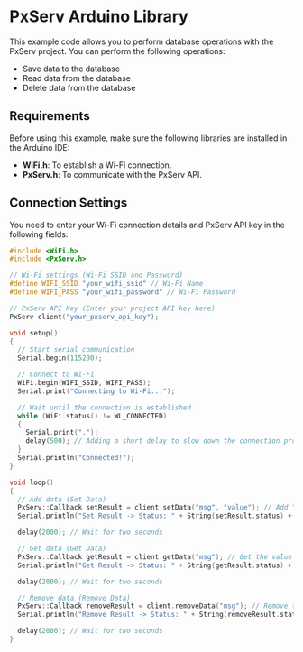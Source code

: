 # PxServ Arduino Library

This example code allows you to perform database operations with the PxServ project. You can perform the following operations:

- Save data to the database
- Read data from the database
- Delete data from the database

## Requirements

Before using this example, make sure the following libraries are installed in the Arduino IDE:

- **WiFi.h**: To establish a Wi-Fi connection.
- **PxServ.h**: To communicate with the PxServ API.

## Connection Settings

You need to enter your Wi-Fi connection details and PxServ API key in the following fields:

```c
#include <WiFi.h>
#include <PxServ.h>

// Wi-Fi settings (Wi-Fi SSID and Password)
#define WIFI_SSID "your_wifi_ssid" // Wi-Fi Name
#define WIFI_PASS "your_wifi_password" // Wi-Fi Password

// PxServ API Key (Enter your project API key here)
PxServ client("your_pxserv_api_key");

void setup()
{
  // Start serial communication
  Serial.begin(115200);

  // Connect to Wi-Fi
  WiFi.begin(WIFI_SSID, WIFI_PASS);
  Serial.print("Connecting to Wi-Fi...");

  // Wait until the connection is established
  while (WiFi.status() != WL_CONNECTED)
  {
    Serial.print(".");
    delay(500); // Adding a short delay to slow down the connection process
  }
  Serial.println("Connected!");
}

void loop()
{
  // Add data (Set Data)
  PxServ::Callback setResult = client.setData("msg", "value"); // Add "value" to the "msg" key
  Serial.println("Set Result -> Status: " + String(setResult.status) + " | Message: " + String(setResult.message) + " | Data: " + String(setResult.data));

  delay(2000); // Wait for two seconds

  // Get data (Get Data)
  PxServ::Callback getResult = client.getData("msg"); // Get the value for the "msg" key
  Serial.println("Get Result -> Status: " + String(getResult.status) + " | Message: " + String(getResult.message) + " | Data: " + String(getResult.data));

  delay(2000); // Wait for two seconds

  // Remove data (Remove Data)
  PxServ::Callback removeResult = client.removeData("msg"); // Remove the "msg" key
  Serial.println("Remove Result -> Status: " + String(removeResult.status) + " | Message: " + String(removeResult.message) + " | Data: " + String(removeResult.data));

  delay(2000); // Wait for two seconds
}
```
